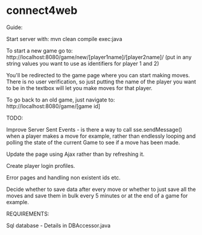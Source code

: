 # connect4web

Guide:

Start server with:
  mvn clean compile exec:java

To start a new game go to:
 http://localhost:8080/game/new/[player1name]/[player2name]/  (put in any string values you want to use as identifiers for player 1 and 2)
 
You'll be redirected to the game page where you can start making moves.
There is no user verification, so just putting the name of the player you want to be in the textbox will let you make moves for that player.

To go back to an old game, just navigate to:
http://localhost:8080/game/[game id]

TODO:

Improve Server Sent Events - is there a way to call sse.sendMessage() when a player makes a move for example, rather than endlessly looping and polling the state of the current Game to see if a move has been made.

Update the page using Ajax rather than by refreshing it.

Create player login profiles.

Error pages and handling non existent ids etc.

Decide whether to save data after every move or whether to just save all the moves and save them in bulk every 5 minutes or at the end of a game for example.

REQUIREMENTS:

Sql database - Details in DBAccessor.java
